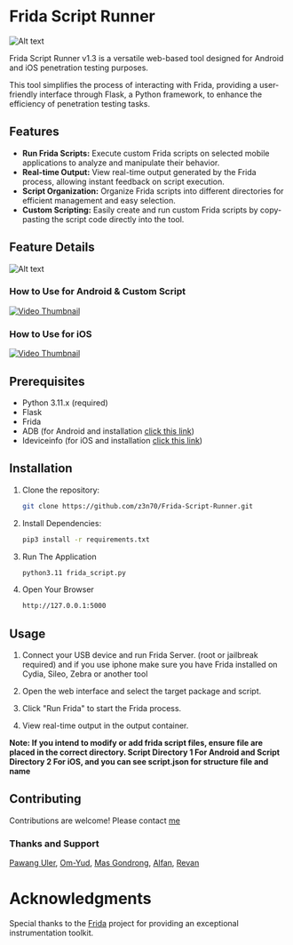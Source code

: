 
# Frida Script Runner

![Alt text](https://raw.githubusercontent.com/z3n70/Frida-Script-Runner/main/FSR-logo.png?token=GHSAT0AAAAAAB2UAMETIWMNS5FMUJYWSNOGZMIQLVQ#")

Frida Script Runner v1.3 is a versatile web-based tool designed for Android and iOS penetration testing purposes.

This tool simplifies the process of interacting with Frida, providing a user-friendly interface through Flask, a Python framework, to enhance the efficiency of penetration testing tasks.

## Features

- **Run Frida Scripts:** Execute custom Frida scripts on selected mobile applications to analyze and manipulate their behavior.
- **Real-time Output:** View real-time output generated by the Frida process, allowing instant feedback on script execution.
- **Script Organization:** Organize Frida scripts into different directories for efficient management and easy selection.
- **Custom Scripting:** Easily create and run custom Frida scripts by copy-pasting the script code directly into the tool.

## Feature Details
![Alt text](https://raw.githubusercontent.com/z3n70/Frida-Script-Runner/main/static/image.png)

### How to Use for Android & Custom Script
[![Video Thumbnail](https://img.youtube.com/vi/LGx0L_uQQDY/0.jpg)](https://www.youtube.com/watch?v=LGx0L_uQQDY)

### How to Use for iOS
[![Video Thumbnail](https://img.youtube.com/vi/kTp5RTjR5uA/0.jpg)](https://www.youtube.com/watch?v=kTp5RTjR5uA)

## Prerequisites

- Python 3.11.x (required)
- Flask
- Frida
- ADB (for Android and installation [click this link](https://beebom.com/how-to-install-adb-windows-mac/))
- Ideviceinfo (for iOS and installation [click this link](https://command-not-found.com/ideviceinfo))

## Installation

1. Clone the repository:

   ```bash
   git clone https://github.com/z3n70/Frida-Script-Runner.git

2. Install Dependencies:

   ```bash
   pip3 install -r requirements.txt

3. Run The Application

   ```bash
   python3.11 frida_script.py

4. Open Your Browser

   ```bash
   http://127.0.0.1:5000

## Usage
1. Connect your USB device and run Frida Server. (root or jailbreak required) and if you use iphone make sure you have Frida installed on Cydia, Sileo, Zebra or another tool

2. Open the web interface and select the target package and script.

3. Click "Run Frida" to start the Frida process.

4. View real-time output in the output container.

**Note: If you intend to modify or add frida script files, ensure file are placed in the correct directory. Script Directory 1 For Android and Script Directory 2 For iOS, and you can see script.json for structure file and name**

## Contributing
Contributions are welcome! Please contact [me](https://x.com/zenalarifin_) 

### Thanks and Support
[Pawang Uler](https://github.com/karjok), [Om-Yud](https://github.com/Yudha-ard), [Mas Gondrong](https://github.com/xcapri), [Alfan](https://github.com/alfanilham), [Revan](https://github.com/revan-ar)

# Acknowledgments
Special thanks to the [Frida](https://frida.re/) project for providing an exceptional instrumentation toolkit.
